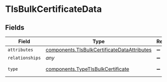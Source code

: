 # TlsBulkCertificateData


## Fields

| Field                                                                                                  | Type                                                                                                   | Required                                                                                               | Description                                                                                            |
| ------------------------------------------------------------------------------------------------------ | ------------------------------------------------------------------------------------------------------ | ------------------------------------------------------------------------------------------------------ | ------------------------------------------------------------------------------------------------------ |
| `attributes`                                                                                           | [components.TlsBulkCertificateDataAttributes](../../models/shared/tlsbulkcertificatedataattributes.md) | :heavy_minus_sign:                                                                                     | N/A                                                                                                    |
| `relationships`                                                                                        | *any*                                                                                                  | :heavy_minus_sign:                                                                                     | N/A                                                                                                    |
| `type`                                                                                                 | [components.TypeTlsBulkCertificate](../../models/shared/typetlsbulkcertificate.md)                     | :heavy_minus_sign:                                                                                     | Resource type                                                                                          |